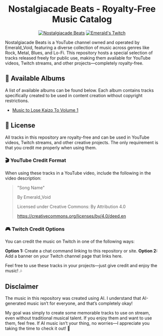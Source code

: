<h1 align="center">Nostalgiacade Beats - Royalty-Free Music Catalog</h1>

<p align="center"><a href="https://www.youtube.com/@NostalgiacadeBeats"><img src="https://img.shields.io/badge/Nostalgiacade_Beats-ff0000?logo=youtubemusic&logoColor=ffffff" alt="Nostalgiacade Beats"></a> <a href="https://www.twitch.tv/emerald_void"><img src="https://img.shields.io/badge/Emerald's_Twitch-9146FF?logo=twitch&logoColor=ffffff" alt="Emerald's Twitch"></a></p>


Nostalgiacade Beats is a YouTube channel owned and operated by Emerald_Void, featuring a diverse collection of music across genres like Rock, Metal, Blues, and Lo-Fi. This repository hosts a special selection of tracks released freely for public use, making them available for YouTube videos, Twitch streams, and other projects—completely royalty-free.

## 🎵 Available Albums
A list of available albums can be found below. Each album contains tracks specifically created to be used in content creation without copyright restrictions.
- [Music to Lose Kaizo To Volume 1](https://github.com/EmeraldVoid/nostalgiacade-beats/blob/main/Music%20to%20Lose%20Kaizo%20To/Album%20Info.md)


## 📜 License
All tracks in this repository are royalty-free and can be used in YouTube videos, Twitch streams, and other creative projects. The only requirement is that you credit me properly when using them.

### 🎬 YouTube Credit Format
When using these tracks in a YouTube video, include the following in the video description:

> "Song Name"
> 
> By Emerald_Void
>
> Licensed under Creative Commons: By Attribution 4.0
>
> https://creativecommons.org/licenses/by/4.0/deed.en

### 🎮 Twitch Credit Options
You can credit the music on Twitch in one of the following ways:

**Option 1:** Create a chat command linking to this repository or site.
**Option 2:** Add a banner on your Twitch channel page that links here.

Feel free to use these tracks in your projects—just give credit and enjoy the music! 🎶

## Disclaimer  

The music in this repository was created using AI. I understand that AI-generated music isn’t for everyone, and that’s completely okay!  

My goal was simply to create some memorable tracks to use on stream, even without traditional musical talent. If you enjoy them and want to use them, feel free. If AI music isn’t your thing, no worries—I appreciate you taking the time to check it out! 🎵  


